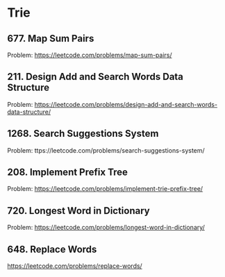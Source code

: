 # Trie

## 677. Map Sum Pairs

Problem: https://leetcode.com/problems/map-sum-pairs/

## 211. Design Add and Search Words Data Structure

Problem: https://leetcode.com/problems/design-add-and-search-words-data-structure/

## 1268. Search Suggestions System

Problem: ttps://leetcode.com/problems/search-suggestions-system/

## 208. Implement Prefix Tree

Problem: https://leetcode.com/problems/implement-trie-prefix-tree/

## 720. Longest Word in Dictionary

Problem: https://leetcode.com/problems/longest-word-in-dictionary/

## 648. Replace Words

https://leetcode.com/problems/replace-words/
